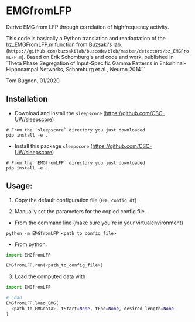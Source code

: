 # EMGfromLFP

Derive EMG from LFP through correlation of highfrequency activity.

This code is basically a Python translation and readaptation of the
bz_EMGFromLFP.m function from Buzsaki's lab.
(`https://github.com/buzsakilab/buzcode/blob/master/detectors/bz_EMGFromLFP.m`).
Based on Erik Schomburg's and code and work, published in `Theta Phase
Segregation of Input-Specific Gamma Patterns in Entorhinal-Hippocampal Networks,
Schomburg et al., Neuron 2014.``


Tom Bugnon, 01/2020


## Installation

- Download and install the `sleepscore` (<https://github.com/CSC-UW/sleepscore>)

```
# From the `sleepscore` directory you just downloaded
pip install -e .
```

- Install this package `sleepscore` (<https://github.com/CSC-UW/sleepscore>)

```
# From the `EMGfromLFP` directory you just downloaded
pip install -e .
```

## Usage:


1.  Copy the default configuration file (`EMG_config_df`)

2.  Manually set the parameters for the copied config file. 


- From the command line (make sure you're in your virtualenvironment)
  
`python -m EMGfromLFP <path_to_config_file>`

- From python:

```python
import EMGfromLFP

EMGfromLFP.run(<path_to_config_file>)
```

3. Load the computed data with

```python
import EMGfromLFP

# Load
EMGfromLFP.load_EMG(
  <path_to_EMGdata>, tStart=None, tEnd=None, desired_length=None
)
```
